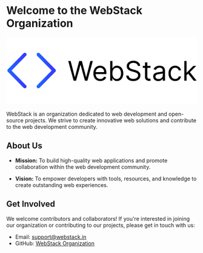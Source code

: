 # Welcome to the WebStack Organization

![WebStack Logo](logo.png)

WebStack is an organization dedicated to web development and open-source projects. We strive to create innovative web solutions and contribute to the web development community. 

## About Us

- **Mission:** To build high-quality web applications and promote collaboration within the web development community.

- **Vision:** To empower developers with tools, resources, and knowledge to create outstanding web experiences.


## Get Involved

We welcome contributors and collaborators! If you're interested in joining our organization or contributing to our projects, please get in touch with us:

- Email: [support@webstack.in](mailto:support@webstack.in)
- GitHub: [WebStack Organization](https://github.com/WebStack-tech)

